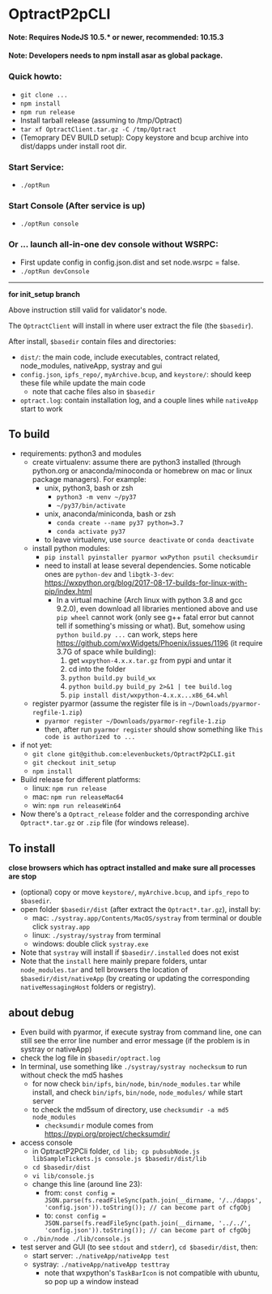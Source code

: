 # OptractP2pCLI 
#### Note: Requires NodeJS 10.5.* or newer, recommended: 10.15.3
#### Note: Developers needs to npm install asar as global package.

### Quick howto:
- `git clone ...`
- `npm install `
- `npm run release `
- Install tarball release (assuming to /tmp/Optract)
- `tar xf OptractClient.tar.gz -C /tmp/Optract `
- (Temoprary DEV BUILD setup): Copy keystore and bcup archive into dist/dapps under install root dir.

### Start Service:
- `./optRun `

### Start Console (After service is up)
- `./optRun console` 

### Or ... launch all-in-one dev console without WSRPC:
- First update config in config.json.dist and set node.wsrpc = false.
- `./optRun devConsole`


----

**for init_setup branch**

Above instruction still valid for validator's node.

The `OptractClient` will install in where user extract the file (the `$basedir`).

After install, `$basedir` contain files and directories:
- `dist/`: the main code, include executables, contract related, node_modules, nativeApp,
  systray and gui
- `config.json`, `ipfs_repo/`, `myArchive.bcup`, and `keystore/`: should keep these file
  while update the main code
    - note that cache files also in `$basedir`
- `optract.log`: contain installation log, and a couple lines while `nativeApp` start to
  work

## To build
- requirements: python3 and modules
    - create virtualenv: assume there are python3 installed (through python.org or
      anaconda/minoconda or homebrew on mac or linux package managers). For example:
        - unix, python3, bash or zsh
            - `python3 -m venv ~/py37`
            - `~/py37/bin/activate`
        - unix, anaconda/miniconda, bash or zsh
            - `conda create --name py37 python=3.7`
            - `conda activate py37`
        - to leave virtualenv, use `source deactivate` or `conda deactivate`
    - install python modules:
        - `pip install pyinstaller pyarmor wxPython psutil checksumdir`
        - need to install at lease several dependencies. Some noticable ones are `python-dev` and `libgtk-3-dev`: https://wxpython.org/blog/2017-08-17-builds-for-linux-with-pip/index.html
          - In a virtual machine (Arch linux with python 3.8 and gcc 9.2.0), even download all libraries mentioned above and use `pip wheel` cannot work (only see g++ fatal error but cannot tell if something's missing or what). But, somehow using `python build.py ...` can work, steps here https://github.com/wxWidgets/Phoenix/issues/1196 (it require 3.7G of space while building):
            1. get `wxpython-4.x.x.tar.gz` from pypi and untar it
            2. cd into the folder
            3. `python build.py build_wx`
            4. `python build.py build_py 2>&1 | tee build.log`
            5. `pip install dist/wxpython-4.x.x...x86_64.whl`
    - register pyarmor (assume the register file is in `~/Downloads/pyarmor-regfile-1.zip`)
        - `pyarmor register ~/Downloads/pyarmor-regfile-1.zip`
        - then, after run `pyarmor register` should show something like
          `This code is authorized to ...`
- if not yet:
    - `git clone git@github.com:elevenbuckets/OptractP2pCLI.git` 
    - `git checkout init_setup`
    - `npm install`
- Build release for different platforms:
    - linux: `npm run release`
    - mac: `npm run releaseMac64`
    - win: `npm run releaseWin64`
- Now there's a `Optract_release` folder and the corresponding archive `Optract*.tar.gz` or
  `.zip` file (for windows release). 


## To install
**close browsers which has optract installed and make sure all processes are stop**

- (optional) copy or move `keystore/`, `myArchive.bcup`, and `ipfs_repo` to `$basedir`.
- open folder `$basedir/dist` (after extract the `Optract*.tar.gz`), install by:
    - mac: `./systray.app/Contents/MacOS/systray` from terminal or double click `systray.app`
    - linux: `./systray/systray` from terminal
    - windows: double click `systray.exe`
- Note that `systray` will install if `$basedir/.installed` does not exist
- Note that the `install` here mainly prepare folders, untar `node_modules.tar` and tell
  browsers the location of `$basedir/dist/nativeApp` (by creating or updating the 
  corresponding `nativeMessagingHost` folders or registry).

## about debug
- Even build with pyarmor, if execute systray from command line, one can still see the error
  line number and error message (if the problem is in systray or nativeApp)
- check the log file in `$basedir/optract.log`
- In terminal, use something like `./systray/systray nochecksum` to run without check the md5 hashes
    - for now check `bin/ipfs`, `bin/node`, `bin/node_modules.tar` while install, and
      check `bin/ipfs`, `bin/node`, `node_modules/` while start server
    - to check the md5sum of directory, use `checksumdir -a md5 node_modules`
      - `checksumdir` module comes from https://pypi.org/project/checksumdir/
- access console
    - in OptractP2PCli folder, `cd lib; cp pubsubNode.js libSampleTickets.js console.js $basedir/dist/lib`
    - `cd $basedir/dist`
    - `vi lib/console.js`
    - change this line (around line 23):
      - from: `const config = JSON.parse(fs.readFileSync(path.join(__dirname, '/../dapps', 'config.json')).toString()); // can become part of cfgObj`
      - to: `const config = JSON.parse(fs.readFileSync(path.join(__dirname, '../../', 'config.json')).toString()); // can become part of cfgObj`
    - `./bin/node ./lib/console.js` 
- test server and GUI (to see `stdout` and `stderr`), `cd $basedir/dist`, then:
    - start server: `./nativeApp/nativeApp test`
    - systray: `./nativeApp/nativeApp testtray`
        - note that wxpython's `TaskBarIcon` is not compatible with ubuntu, so pop up a window
          instead
